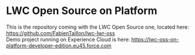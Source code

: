 # LWC Open Source on Platform

This is the repository coming with the LWC Open Source one, located here: https://github.com/FabienTaillon/lwc-lwr-oss    
Demo project running on Experience Cloud is here: https://lwc-oss-on-platform-developer-edition.eu45.force.com
